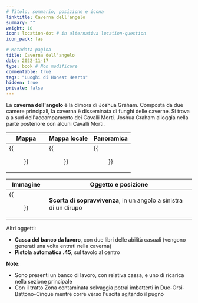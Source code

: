 ```yaml
---
# Titolo, sommario, posizione e icona
linktitle: Caverna dell'angelo
summary: ""
weight: 10
icon: location-dot # in alternativa location-question
icon_pack: fas

# Metadata pagina
title: Caverna dell'angelo
date: 2022-11-17
type: book # Non modificare
commentable: true
tags: "Luoghi di Honest Hearts"
hidden: true
private: false
---
```


<div class="fnv">

La **caverna dell'angelo** è la dimora di Joshua Graham. Composta da due camere principali, la caverna è disseminata di funghi delle caverne. Si trova a a sud dell'accampamento dei Cavalli Morti. Joshua Graham alloggia nella parte posteriore con alcuni Cavalli Morti.

| Mappa                    | Mappa locale         | Panoramica | 
| ------------------------ | -------------------- | ---------- |
| {{<figure src="fnv/Angel_Cave_loc.webp">}} | {{<figure src="fnv/Angel_cave_local_map.webp">}} | {{<figure src="fnv/Angel_Cave.webp">}}           |

| Immagine | Oggetto e posizione |
| -------- | ------------------- |
|  {{<figure src="fnv/Survivalist_hidden_cache_Angel_cave.webp">}}        |  **Scorta di sopravvivenza**, in un angolo a sinistra di un dirupo                   |

Altri oggetti:
- **Cassa del banco da lavoro**, con due libri delle abilità casuali (vengono generati una volta entrati nella caverna)
- **Pistola automatica .45**, sul tavolo al centro

**Note**:
- Sono presenti un banco di lavoro, con relativa cassa, e uno di ricarica nella sezione principale
- Con il tratto Zona contaminata selvaggia potrai imbatterti in Due-Orsi-Battono-Cinque mentre corre verso l'uscita agitando il pugno

</div>

